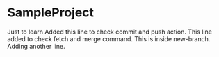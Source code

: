 # SampleProject
Just to learn
Added this line to check commit and push action.
This line added to check fetch and merge command.
This is inside new-branch.
Adding another line.
